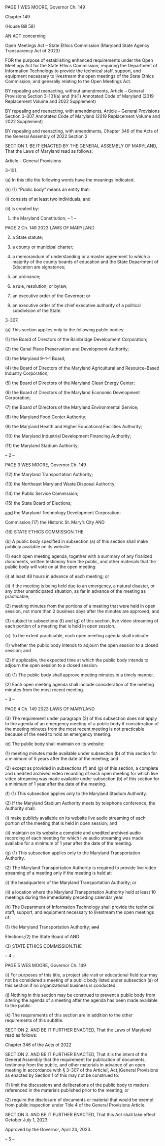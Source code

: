 PAGE 1
WES MOORE, Governor Ch. 149

Chapter 149

(House Bill 58)

AN ACT concerning

Open Meetings Act – State Ethics Commission
(Maryland State Agency Transparency Act of 2023)

FOR the purpose of establishing enhanced requirements under the Open Meetings Act for
the State Ethics Commission; requiring the Department of Information Technology
to provide the technical staff, support, and equipment necessary to livestream the
open meetings of the State Ethics Commission; and generally relating to the Open
Meetings Act.

BY repealing and reenacting, without amendments,
Article – General Provisions
Section 3–101(a) and (h)(1)
Annotated Code of Maryland
(2019 Replacement Volume and 2022 Supplement)

BY repealing and reenacting, with amendments,
Article – General Provisions
Section 3–307
Annotated Code of Maryland
(2019 Replacement Volume and 2022 Supplement)

BY repealing and reenacting, with amendments,
Chapter 346 of the Acts of the General Assembly of 2022
Section 2

SECTION 1. BE IT ENACTED BY THE GENERAL ASSEMBLY OF MARYLAND,
That the Laws of Maryland read as follows:

Article – General Provisions

3–101.

(a) In this title the following words have the meanings indicated.

(h) (1) “Public body” means an entity that:

(i) consists of at least two individuals; and

(ii) is created by:

1. the Maryland Constitution;
– 1 –

PAGE 2
Ch. 149 2023 LAWS OF MARYLAND

2. a State statute;

3. a county or municipal charter;

4. a memorandum of understanding or a master agreement
to which a majority of the county boards of education and the State Department of
Education are signatories;

5. an ordinance;

6. a rule, resolution, or bylaw;

7. an executive order of the Governor; or

8. an executive order of the chief executive authority of a
political subdivision of the State.

3–307.

(a) This section applies only to the following public bodies:

(1) the Board of Directors of the Bainbridge Development Corporation;

(2) the Canal Place Preservation and Development Authority;

(3) the Maryland 9–1–1 Board;

(4) the Board of Directors of the Maryland Agricultural and
Resource–Based Industry Corporation;

(5) the Board of Directors of the Maryland Clean Energy Center;

(6) the Board of Directors of the Maryland Economic Development
Corporation;

(7) the Board of Directors of the Maryland Environmental Service;

(8) the Maryland Food Center Authority;

(9) the Maryland Health and Higher Educational Facilities Authority;

(10) the Maryland Industrial Development Financing Authority;

(11) the Maryland Stadium Authority;

– 2 –

PAGE 3
WES MOORE, Governor Ch. 149

(12) the Maryland Transportation Authority;

(13) the Northeast Maryland Waste Disposal Authority;

(14) the Public Service Commission;

(15) the State Board of Elections;

[and](16) the Maryland Technology Development Corporation;

Commission;(17) the Historic St. Mary’s City AND

(18) STATE ETHICS COMMISSION.THE

(b) A public body specified in subsection (a) of this section shall make publicly
available on its website:

(1) each open meeting agenda, together with a summary of any finalized
documents, written testimony from the public, and other materials that the public body
will vote on at the open meeting:

(i) at least 48 hours in advance of each meeting; or

(ii) if the meeting is being held due to an emergency, a natural
disaster, or any other unanticipated situation, as far in advance of the meeting as
practicable;

(2) meeting minutes from the portions of a meeting that were held in open
session, not more than 2 business days after the minutes are approved; and

(3) subject to subsections (f) and (g) of this section, live video streaming of
each portion of a meeting that is held in open session.

(c) To the extent practicable, each open meeting agenda shall indicate:

(1) whether the public body intends to adjourn the open session to a closed
session; and

(2) if applicable, the expected time at which the public body intends to
adjourn the open session to a closed session.

(d) (1) The public body shall approve meeting minutes in a timely manner.

(2) Each open meeting agenda shall include consideration of the meeting
minutes from the most recent meeting.

– 3 –

PAGE 4
Ch. 149 2023 LAWS OF MARYLAND

(3) The requirement under paragraph (2) of this subsection does not apply
to the agenda of an emergency meeting of a public body if consideration of the meeting
minutes from the most recent meeting is not practicable because of the need to hold an
emergency meeting.

(e) The public body shall maintain on its website:

(1) meeting minutes made available under subsection (b) of this section for
a minimum of 5 years after the date of the meeting; and

(2) except as provided in subsections (f) and (g) of this section, a complete
and unedited archived video recording of each open meeting for which live video streaming
was made available under subsection (b) of this section for a minimum of 1 year after the
date of the meeting.

(f) (1) This subsection applies only to the Maryland Stadium Authority.

(2) If the Maryland Stadium Authority meets by telephone conference, the
Authority shall:

(i) make publicly available on its website live audio streaming of
each portion of the meeting that is held in open session; and

(ii) maintain on its website a complete and unedited archived audio
recording of each meeting for which live audio streaming was made available for a
minimum of 1 year after the date of the meeting.

(g) (1) This subsection applies only to the Maryland Transportation Authority.

(2) The Maryland Transportation Authority is required to provide live
video streaming of a meeting only if the meeting is held at:

(i) the headquarters of the Maryland Transportation Authority; or

(ii) a location where the Maryland Transportation Authority held at
least 10 meetings during the immediately preceding calendar year.

(h) The Department of Information Technology shall provide the technical staff,
support, and equipment necessary to livestream the open meetings of:

(1) the Maryland Transportation Authority; ~~and~~

Elections;(2) the State Board of AND

(3) STATE ETHICS COMMISSION.THE

– 4 –

PAGE 5
WES MOORE, Governor Ch. 149

(i) For purposes of this title, a project site visit or educational field tour may not
be considered a meeting of a public body listed under subsection (a) of this section if no
organizational business is conducted.

(j) Nothing in this section may be construed to prevent a public body from
altering the agenda of a meeting after the agenda has been made available to the public.

(k) The requirements of this section are in addition to the other requirements of
this subtitle.

SECTION 2. AND BE IT FURTHER ENACTED, That the Laws of Maryland read
as follows:

Chapter 346 of the Acts of 2022

SECTION 2. AND BE IT FURTHER ENACTED, That it is the intent of the General
Assembly that the requirement for publication of documents, testimony from the public,
and other materials in advance of an open meeting in accordance with § 3–307 of the
Article[, Act,]General Provisions as enacted by Section 1 of this may not be construed to:

(1) limit the discussions and deliberations of the public body to matters
referenced in the materials published prior to the meeting; or

(2) require the disclosure of documents or material that would be exempt
from public inspection under Title 4 of the General Provisions Article.

SECTION 3. AND BE IT FURTHER ENACTED, That this Act shall take effect
~~October~~ July 1, 2023.

Approved by the Governor, April 24, 2023.

– 5 –